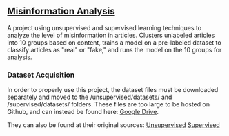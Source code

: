 ## [Misinformation Analysis](https://misinformation-analysis.github.io)
A project using unsupervised and supervised learning techniques to analyze the level of misinformation in articles. Clusters unlabeled articles into 10 groups based on content, trains a model on a pre-labeled dataset to classify articles as "real" or "fake," and runs the model on the 10 groups for analysis.

### Dataset Acquisition
In order to properly use this project, the dataset files must be downloaded separately and moved to the /unsupervised/datasets/ and /supervised/datasets/ folders. These files are too large to be hosted on Github, and can instead be found here: [Google Drive](https://drive.google.com/drive/folders/1a8NuT0YWy3jGMxPZFyf9C7oCKWg7Lb7I).

They can also be found at their original sources: [Unsupervised](https://www.kaggle.com/snapcrack/all-the-news) [Supervised](https://www.kaggle.com/clmentbisaillon/fake-and-real-news-dataset)
